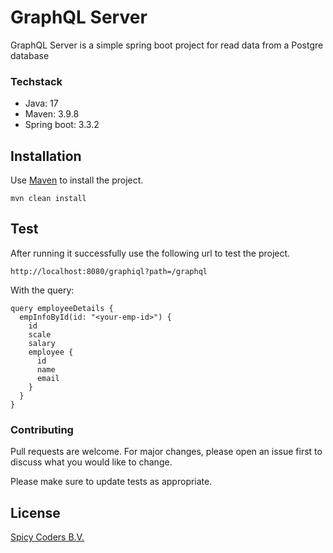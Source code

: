 # GraphQL Server

GraphQL Server is a simple spring boot project for read data from a Postgre database

### Techstack
- Java: 17
- Maven: 3.9.8
- Spring boot: 3.3.2

## Installation

Use [Maven](https://maven.apache.org/download.cgi) to install the project.

```maven
mvn clean install
```
## Test

After running it successfully use the following url to test the project.
```server
http://localhost:8080/graphiql?path=/graphql
```
With the query:
```query
query employeeDetails {
  empInfoById(id: "<your-emp-id>") {
    id
    scale
    salary
    employee {
      id
      name
      email
    }
  }
}
```
### Contributing

Pull requests are welcome. For major changes, please open an issue first
to discuss what you would like to change.

Please make sure to update tests as appropriate.

## License

[Spicy Coders B.V.](https://spicycoders.nl/)
